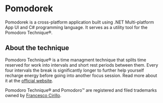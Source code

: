 # Pomodorek

Pomodorek is a cross-platform application built using .NET Multi-platform App UI and C# programming language. It serves as a utility tool for the Pomodoro Technique®.

## About the technique
Pomodoro Technique® is a time managment technique that splits time reserved for work into intervals and short rest periods between them. Every four intervals the break is significantly longer to further help yourself recharge energy before going into another focus session. Read more about it at the <a href="https://francescocirillo.com/products/the-pomodoro-technique">official website</a>.

Pomodoro Technique® and Pomodoro™ are registered and filed trademarks owned by <a href="https://francescocirillo.com/">Francesco Cirillo</a>.
